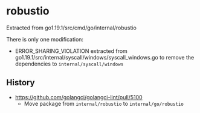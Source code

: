 # robustio

Extracted from go1.19.1/src/cmd/go/internal/robustio

There is only one modification:
- ERROR_SHARING_VIOLATION extracted from go1.19.1/src/internal/syscall/windows/syscall_windows.go to remove the dependencies to `internal/syscall/windows`

## History

- https://github.com/golangci/golangci-lint/pull/5100
    - Move package from `internal/robustio` to `internal/go/robustio`
